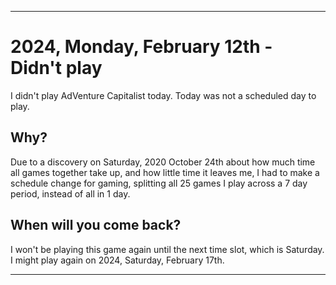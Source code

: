 
***

# 2024, Monday, February 12th - Didn't play

I didn't play AdVenture Capitalist today. Today was not a scheduled day to play.

## Why?

Due to a discovery on Saturday, 2020 October 24th about how much time all games together take up, and how little time it leaves me, I had to make a schedule change for gaming, splitting all 25 games I play across a 7 day period, instead of all in 1 day.

## When will you come back?

I won't be playing this game again until the next time slot, which is Saturday. I might play again on 2024, Saturday, February 17th.

***
